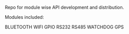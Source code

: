 Repo for module wise API development and distribution.

Modules included:

 BLUETOOTH
 WIFI
 GPIO
 RS232
 RS485
 WATCHDOG
 GPS

